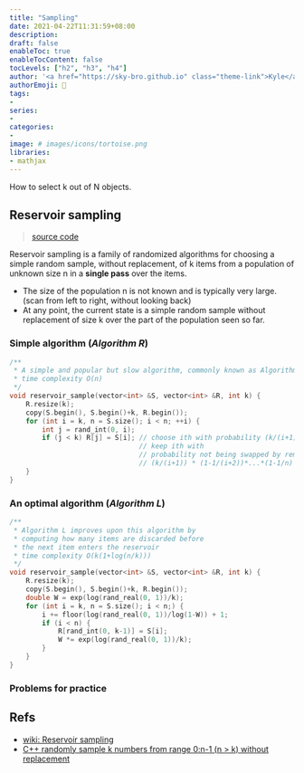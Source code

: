 ```yaml
---
title: "Sampling"
date: 2021-04-22T11:31:59+08:00
description:
draft: false
enableToc: true
enableTocContent: false
tocLevels: ["h2", "h3", "h4"]
author: '<a href="https://sky-bro.github.io" class="theme-link">Kyle</a>'
authorEmoji: 🦂
tags:
-
series:
-
categories:
-
image: # images/icons/tortoise.png
libraries:
- mathjax
---
```

How to select k out of N objects.

<!--more-->

## Reservoir sampling

> [source code](https://github.com/sky-bro/AC/tree/master/Algorithms/Sampling/Reservoir%20Sampling)

Reservoir sampling is a family of randomized algorithms for choosing a simple random sample, without replacement, of k items from a population of unknown size n in a **single pass** over the items.

* The size of the population n is not known and is typically very large. (scan from left to right, without looking back)
* At any point, the current state is a simple random sample without replacement of size k over the part of the population seen so far.

### Simple algorithm (*Algorithm R*)

```c++
/**
 * A simple and popular but slow algorithm, commonly known as Algorithm R
 * time complexity O(n)
 */
void reservoir_sample(vector<int> &S, vector<int> &R, int k) {
    R.resize(k);
    copy(S.begin(), S.begin()+k, R.begin());
    for (int i = k, n = S.size(); i < n; ++i) {
        int j = rand_int(0, i);
        if (j < k) R[j] = S[i]; // choose ith with probability (k/(i+1))
                                // keep ith with
                                // probability not being swapped by remmaing elements [i+1...n-1]
                                // (k/(i+1)) * (1-1/(i+2))*...*(1-1/n) = k/n
    }
}
```

### An optimal algorithm (*Algorithm L*)

```c++
/**
 * Algorithm L improves upon this algorithm by
 * computing how many items are discarded before
 * the next item enters the reservoir
 * time complexity O(k(1+log(n/k)))
 */
void reservoir_sample(vector<int> &S, vector<int> &R, int k) {
    R.resize(k);
    copy(S.begin(), S.begin()+k, R.begin());
    double W = exp(log(rand_real(0, 1))/k);
    for (int i = k, n = S.size(); i < n;) {
        i += floor(log(rand_real(0, 1))/log(1-W)) + 1;
        if (i < n) {
            R[rand_int(0, k-1)] = S[i];
            W *= exp(log(rand_real(0, 1))/k);
        }
    }
}
```

### Problems for practice

## Refs

* [wiki: Reservoir sampling](https://en.wikipedia.org/wiki/Reservoir_sampling)
* [C++ randomly sample k numbers from range 0:n-1 (n > k) without replacement](https://stackoverflow.com/questions/28287138/c-randomly-sample-k-numbers-from-range-0n-1-n-k-without-replacement)
